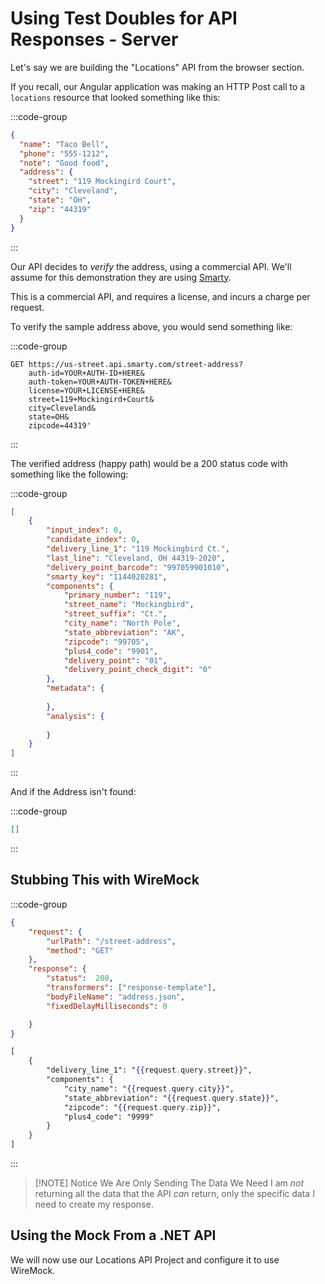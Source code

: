 # Using Test Doubles for API Responses - Server

Let's say we are building the "Locations" API from the browser section.

If you recall, our Angular application was making an HTTP Post call to a `locations` resource that looked something like this:

:::code-group

```json [json example]
{
  "name": "Taco Bell",
  "phone": "555-1212",
  "note": "Good food",
  "address": {
    "street": "119 Mockingird Court",
    "city": "Cleveland",
    "state": "OH",
    "zip": "44319"
  }
}
```
:::

Our API decides to *verify* the address, using a commercial API. We'll assume for this demonstration they are using [Smarty](https://www.smarty.com/docs/cloud/us-street-api).

This is a commercial API, and requires a license, and incurs a charge per request.

To verify the sample address above, you would send something like:

:::code-group
```http [http request]
GET https://us-street.api.smarty.com/street-address?
	auth-id=YOUR+AUTH-ID+HERE&
	auth-token=YOUR+AUTH-TOKEN+HERE&
	license=YOUR+LICENSE+HERE&
	street=119+Mockingird+Court&
	city=Cleveland&
	state=OH&
    zipcode=44319'
```
:::

The verified address (happy path) would be a 200 status code with something like the following:

:::code-group
```json [Fake Response From Docs]
[
	{
		"input_index": 0,
		"candidate_index": 0,
		"delivery_line_1": "119 Mockingbird Ct.",
		"last_line": "Cleveland, OH 44319-2020",
		"delivery_point_barcode": "997059901010",
		"smarty_key": "1144020281",
		"components": {
			"primary_number": "119",
			"street_name": "Mockingbird",
			"street_suffix": "Ct.",
			"city_name": "North Pole",
			"state_abbreviation": "AK",
			"zipcode": "99705",
			"plus4_code": "9901",
			"delivery_point": "01",
			"delivery_point_check_digit": "0"
		},
		"metadata": {
			
		},
		"analysis": {
			
		}
	}
]
```
:::

And if the Address isn't found:

:::code-group
```json [No Address Example]
[]
```
:::

## Stubbing This with WireMock

:::code-group
```json [mocks\mappings\address.jons]
{
    "request": {
        "urlPath": "/street-address",
        "method": "GET"
    },
    "response": {
        "status":  200,
        "transformers": ["response-template"],
        "bodyFileName": "address.json",
        "fixedDelayMilliseconds": 0

    }
}
```

```handlebars [mocks\__files\address.json]
[
	{
		"delivery_line_1": "{{request.query.street}}",
		"components": {
			"city_name": "{{request.query.city}}",
			"state_abbreviation": "{{request.query.state}}",
			"zipcode": "{{request.query.zip}}",
			"plus4_code": "9999"
		}
	}
]
```
:::

> [!NOTE] Notice We Are Only Sending The Data We Need
> I am *not* returning all the data that the API *can* return, only the specific data I need to 
> create my response. 

## Using the Mock From a .NET API

We will now use our Locations API Project and configure it to use WireMock.

